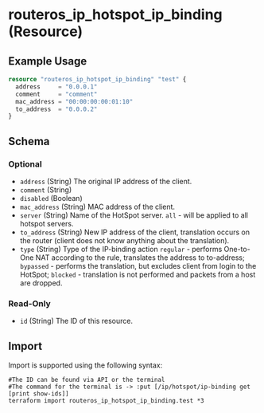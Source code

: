 # routeros_ip_hotspot_ip_binding (Resource)


## Example Usage
```terraform
resource "routeros_ip_hotspot_ip_binding" "test" {
  address     = "0.0.0.1"
  comment     = "comment"
  mac_address = "00:00:00:00:01:10"
  to_address  = "0.0.0.2"
}
```

<!-- schema generated by tfplugindocs -->
## Schema

### Optional

- `address` (String) The original IP address of the client.
- `comment` (String)
- `disabled` (Boolean)
- `mac_address` (String) MAC address of the client.
- `server` (String) Name of the HotSpot server. `all` - will be applied to all hotspot servers.
- `to_address` (String) New IP address of the client, translation occurs on the router (client does not know anything about the translation).
- `type` (String) Type of the IP-binding action `regular` - performs One-to-One NAT according to the rule, translates the address to to-address; `bypassed` - performs the translation, but excludes client from login to the HotSpot; `blocked` - translation is not performed and packets from a host are dropped.

### Read-Only

- `id` (String) The ID of this resource.

## Import
Import is supported using the following syntax:
```shell
#The ID can be found via API or the terminal
#The command for the terminal is -> :put [/ip/hotspot/ip-binding get [print show-ids]]
terraform import routeros_ip_hotspot_ip_binding.test *3
```
